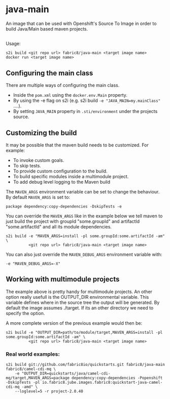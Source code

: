 # java-main

An image that can be used with Openshift's Source To Image in order to build Java/Main based maven projects.

##
Usage:

	s2i build <git repo url> fabric8/java-main <target image name>
	docker run <target image name>

## Configuring the main class

There are multiple ways of configuring the main class.

- Inside the `pom.xml` using the `docker.env.Main` property.
- By using the -e flag on s2i (e.g. s2i build `-e "JAVA_MAIN=my.mainClass"` ....).
- By setting `JAVA_MAIN` property in `.sti/environment` under the projects source.

## Customizing the build

It may be possible that the maven build needs to be customized. For example:

- To invoke custom goals.
- To skip tests.
- To provide custom configuration to the build.
- To build specific modules inside a multimodule project.
- To add debug level logging to the Maven build

The `MAVEN_ARGS` environment variable can be set to change the behaviour. By
default `MAVEN_ARGS` is set to:

    package dependency:copy-dependencies -DskipTests -e

You can override the `MAVEN_ARGS` like in the example below we tell maven to just build the project with groupId "some.groupId" and artifactId "some.artifactId" and all its module dependencies.

	s2i build -e "MAVEN_ARGS=install -pl some.groupId:some.artifactId -am" \ 
	          <git repo url> fabric8/java-main <target image name>

You can also just override the `MAVEN_DEBUG_ARGS` environment variable with:

    -e "MAVEN_DEBUG_ARGS=-X"

## Working with multimodule projects
The example above is pretty handy for multimodule projects. An other option really usefull is the OUTPUT_DIR environmental variable. This variable defines where in the source tree the output will be generated. By default the image assumes ./target. If its an other directory we need to specify the option.

A more complete version of the previous example would then be:

	s2i build -e "OUTPUT_DIR=path/to/module/target,MAVEN_ARGS=install -pl some.groupId:some.artifactId -am" \
	          <git repo url> fabric8/java-main <target image name>

### Real world examples:

	s2i build git://github.com/fabric8io/quickstarts.git fabric8/java-main fabric8/camel-cdi-mq \
	    -e "OUTPUT_DIR=quickstarts/java/camel-cdi-mq/target,MAVEN_ARGS=package dependency:copy-dependencies -Popenshift -DskipTests -pl io.fabric8.jube.images.fabric8:quickstart-java-camel-cdi-mq -amd" \
	    --loglevel=5 -r project-2.0.40


